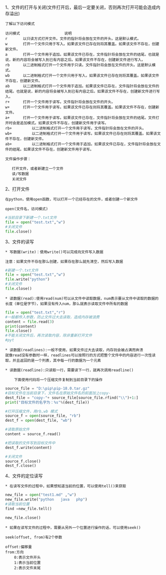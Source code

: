 1、文件的打开与关闭(文件打开后，最后一定要关闭，否则再次打开可能会造成内存溢出)

    了解以下访问模式
    
    访问模式 	                说明
    r 	    以只读方式打开文件。文件的指针将会放在文件的开头。这是默认模式。
    w 	    打开一个文件只用于写入。如果该文件已存在则将其覆盖。如果该文件不存在，创建新文件。
    a 	    打开一个文件用于追加。如果该文件已存在，文件指针将会放在文件的结尾。也就是说，新的内容将会被写入到已有内容之后。如果该文件不存在，创建新文件进行写入。
    rb 	    以二进制格式打开一个文件用于只读。文件指针将会放在文件的开头。这是默认模式。
    wb 	    以二进制格式打开一个文件只用于写入。如果该文件已存在则将其覆盖。如果该文件不存在，创建新文件。
    ab 	    以二进制格式打开一个文件用于追加。如果该文件已存在，文件指针将会放在文件的结尾。也就是说，新的内容将会被写入到已有内容之后。如果该文件不存在，创建新文件进行写入。
    r+ 	    打开一个文件用于读写。文件指针将会放在文件的开头。
    w+ 	    打开一个文件用于读写。如果该文件已存在则将其覆盖。如果该文件不存在，创建新文件。
    a+ 	    打开一个文件用于读写。如果该文件已存在，文件指针将会放在文件的结尾。文件打开时会是追加模式。如果该文件不存在，创建新文件用于读写。
    rb+ 	    以二进制格式打开一个文件用于读写。文件指针将会放在文件的开头。
    wb+ 	    以二进制格式打开一个文件用于读写。如果该文件已存在则将其覆盖。如果该文件不存在，创建新文件。
    ab+ 	    以二进制格式打开一个文件用于追加。如果该文件已存在，文件指针将会放在文件的结尾。如果该文件不存在，创建新文件用于读写。
    
    文件操作步骤：

       打开文件，或者新建立一个文件
       读/写数据
       关闭文件

2、打开文件

    在python，使用open函数，可以打开一个已经存在的文件，或者创建一个新文件

    open(文件名，访问模式)
    
```python
#当前目录下新建一个.txt文件
file = open("test.txt","w")
#关闭文件
file.close()
```

3、文件的读写
    
    * 写数据(write)：使用write()可以完成向文件写入数据
    
    注意：如果文件不存在那么创建，如果存在那么就先清空，然后写入数据
  
```python
#新建一个.txt文件
file = open("test.txt","w")
file.write("python")
#关闭文件
file.close()
```

    * 读数据(read):使用read(num)可以从文件中读取数据，num表示要从文件中读取的数据的长度（单位是字节），如果没有传入num，那么就表示读取文件中所有的数据

```python
file = open("test.txt","r")
#一般都传入参数，防止文件过大去读取，造成内存被浪费
content = file.read(3)
print(content)
file.close()
#不能关闭文件后，再次读取内容，除非重新打开文件
#pyt
```
    * 读数据(readlines):一般不使用，如果文件过大去读取，内存则会被占满而奔溃
    就像read没有参数时一样，readlines可以按照行的方式把整个文件中的内容进行一次性读取，并且返回的是一个列表，其中每一行的数据为一个元素
    
    * 读数据(readline):只读取一行，需要读下一行，就再次调用readline()
 
        下面使用代码将一个压缩文件复制到当前目录下的操作   
```python
source_file = "D:\pip\pip-18.0.tar.gz"
#目标文件在当前目录下，文件名在原始文件名的前面加上copy-
dest_file = "copy-"+ source_file[source_file.rfind("\\")+1:]
print("目标文件的名字为：%s"%(dest_file))

#打开压缩文件，用rb,wb 模式
source_f = open(source_file, "rb")
dest_f = open(dest_file, "wb")

#读取原始文件
content = source_f.read()

#把读取的文件写到目标文件中
dest_f.write(content)

#关闭文件
source_f.close()
dest_f.close()
```

4、文件的定位读写 

    * 在读写文件的过程中，如果想知道当前的位置，可以使用tell()来获取
 
```python
new_file = open("test1.md" ,"w")
new_file.write("python   java   php")
#读取当前位置
find =new_file.tell()

new_file.close()
```

    * 如果在读写文件的过程中，需要从另外一个位置进行操作的话，可以使用seek()

    seek(offset, from)有2个参数

    offset:偏移量
    from:方向
        0:表示文件开头
        1:表示当前位置
        2:表示文件末尾



